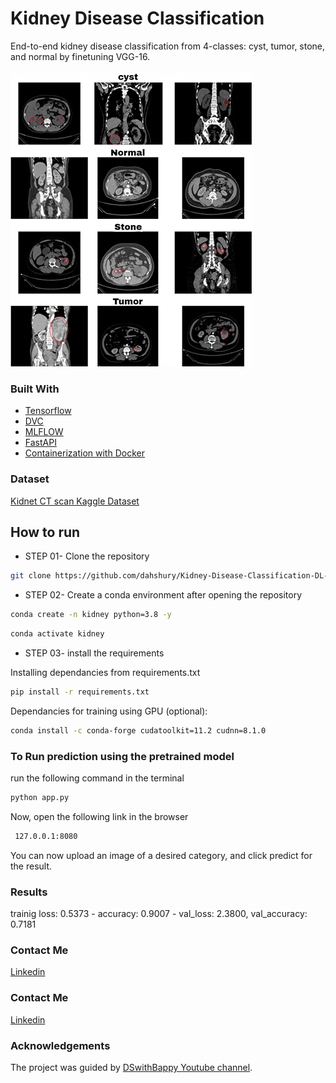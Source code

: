 
<h1>Kidney Disease Classification</h1>

End-to-end kidney disease classification from 4-classes: cyst, tumor, stone, and normal by finetuning VGG-16.

![Alt text](dataset-card.png)

<h3>Built With</h3>

+ [Tensorflow](https://github.com/tensorflow/tensorflow)
+ [DVC](https://github.com/iterative/dvc)
+ [MLFLOW](https://github.com/mlflow/mlflow)
+ [FastAPI](https://github.com/tiangolo/fastapi)
+ [Containerization with Docker](https://docs.docker.com/get-started/overview/)
<!-- + [Amazon AWS deployment](https://aws.amazon.com/)
+ [CI/CD with Github Actions](https://github.com/features/actions) -->

<h3>Dataset</h3>

[Kidnet CT scan Kaggle Dataset](https://www.kaggle.com/datasets/nazmul0087/ct-kidney-dataset-normal-cyst-tumor-and-stone/data)

## How to run

+ STEP 01- Clone the repository

```bash
git clone https://github.com/dahshury/Kidney-Disease-Classification-DL-Project
```

+ STEP 02- Create a conda environment after opening the repository

```bash
conda create -n kidney python=3.8 -y
```

```bash
conda activate kidney
```

+ STEP 03- install the requirements

Installing dependancies from requirements.txt

```bash
pip install -r requirements.txt
```

Dependancies for training using GPU (optional):

```bash
conda install -c conda-forge cudatoolkit=11.2 cudnn=8.1.0
```



### To Run prediction using the pretrained model

run the following command in the terminal

```bash
python app.py
```

Now, open the following link in the browser

```bash
 127.0.0.1:8080
```

You can now upload an image of a desired category, and click predict for the result.


<h3>Results</h3>

trainig loss: 0.5373 - accuracy: 0.9007 - val_loss: 2.3800, val_accuracy: 0.7181

<h3>Contact Me</h3>

[Linkedin](https://www.linkedin.com/in/dahshory/)

<h3>Contact Me</h3>

[Linkedin](https://www.linkedin.com/in/dahshory/)

<h3>Acknowledgements</h3>

The project was guided by [DSwithBappy Youtube channel](https://www.youtube.com/@dswithbappy/videos).